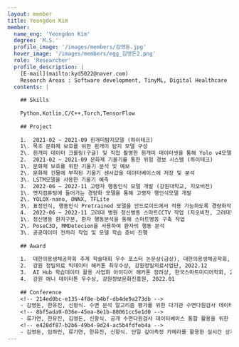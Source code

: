```yaml
--- 
layout: member 
title: Yeongdon Kim 
member:
  name_eng: 'Yeongdon Kim'
  degree: 'M.S.'
  profile_image: '/images/members/김영돈.jpg'
  hover_image: '/images/members/egg_김영돈2.png'
  role: 'Researcher'
  profile_description: |
    [E-mail](mailto:kyd5022@naver.com)
    Research Areas : Software development, TinyML, Digital Healthcare
  contents: |
    
    ## Skills
    
    Python,Kotlin,C/C++,Torch,TensorFlow
    
    ## Project
    
    1.  2021-02 ~ 2021-09 흰개미탐지모델 (하이테크)
    1\. 목조 문화제 보호를 위한 흰개미 탐지 모델 구성
    2\. 흰개미 데이터 크롤링(구글) 및 직접 촬영한 흰개미 데이터셋을 통해 Yolo v4모델 학습 및 인퍼런스 작업(라즈베리 파이)
    2.  2021-02 ~ 2021-09 문화제 기울기를 통한 위험 경보 시스템 (하이테크)
    1\. 문화제 보호를 위한 기울기 분석 및 예보
    2\. 문화제 건물에 부착된 기울기 센서값을 데이터베이스에 저장 및 분석
    3\. LSTM모델을 사용한 기울기 예측
    3.  2022-06 ~ 2022-11 고령자 행동인식 모델 개발 (강원대학교, 지오비전)
    1\. 엣지컴퓨팅에 들어가는 경량화 모델을 통해 고령자 행인식모델 개발
    2\. YOLOX-nano, ONNX, TFLite
    3\. 표정인식, 행동인식 Pretrained 모델을 안드로이드에서 적용 가능하도록 경량화작업 진행
    4.  2022-06 ~ 2022-11 고려대 병원 정신병동 스마트CCTV 작업 (지오비전, 고려대학교 병원)
    1\. 정신병동 환자구분, 환자 행동분석을 통해 스마트병동 구축 작업
    2\. PoseC3D, MMDetecion을 사용하여 환자의 행동 분석
    3\. 공공데이터 전처리 작업 및 모델 학습 준비 진행
    
    ## Award
    
    1.  대한의용생체공학회 추계 학술대회 우수 포스터 논문상(금상), 대한의용생체공학회, 2024.11
    2.  강원 정밀의료 빅데이터 해커톤 최우수상, 강원정밀의료사업단, 2022.12
    3.  AI Hub 학습데이터 활용 사업화 아이디어 해커톤 장려상, 한국스마트미디어학회, 2022.04
    4.  강원 애니 데이터톤 우수상, 강원정보문화진흥원, 2022.01
    
    ## Conference
    <!-- 214ed0bc-e135-4f8e-b4bf-db4de9a273db -->
    - 김영돈, 한유진, 신항식. 수면 분석 알고리즘 평가를 위한 다기관 수면다원검사 데이터 세트 구축. 대한전기학회 제56회 하계학술대회. 2025. 7. 16-19; 부산 벡스코; 2025.
    <!-- 8bf5ada9-036e-45ea-8e1b-88061cc5e1d0 -->
    - 류가연, 한유진, 김영돈, 신항식. 공개 수면다원검사 데이터베이스 통합 활용을 위한 생체신호 및 결과 변수 분석. 대한의용생체공학회 2024년 추계학술대회. 2024. 11. 7-9; 서울 스위스 그랜드 호텔; 2024.
    <!-- e428df87-b2b6-49b4-9d24-ac5b4fdfeb4a -->
    - 김영돈, 임하민, 류가연, 한유진, 신항식. 단일 깊이측정 카메라를 활용한 실시간 상지 관절 가동범위 측정 방법 개발. 2024 대한전기학회 제55회 하계학술대회. 2024. 7. 10-13; 제주국제켄벤션센터, 부영호텔&리조트; 2024.
--- 
```

